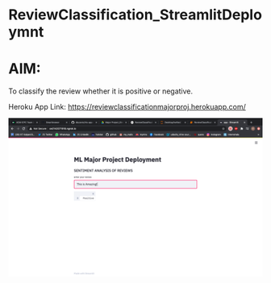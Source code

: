# ReviewClassification_StreamlitDeploymnt

# AIM:
To classify the review whether it is positive or negative.

Heroku App Link: https://reviewclassificationmajorproj.herokuapp.com/

![alt text](https://github.com/yashikesarwani/ReviewClassification_StreamlitDeploymnt/blob/master/screenshot/Screenshot%202020-09-06%20at%201.07.52%20PM.png)
